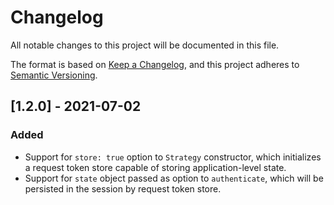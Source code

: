 # Changelog
All notable changes to this project will be documented in this file.

The format is based on [Keep a Changelog](https://keepachangelog.com/en/1.0.0/),
and this project adheres to [Semantic Versioning](https://semver.org/spec/v2.0.0.html).

## [1.2.0] - 2021-07-02
### Added

- Support for `store: true` option to `Strategy` constructor, which initializes
a request token store capable of storing application-level state.
- Support for `state` object passed as option to `authenticate`, which will be
persisted in the session by request token store.
